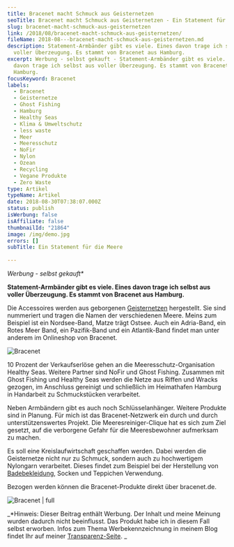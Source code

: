 ```yaml
---
title: Bracenet macht Schmuck aus Geisternetzen
seoTitle: Bracenet macht Schmuck aus Geisternetzen - Ein Statement für die Meere
slug: bracenet-macht-schmuck-aus-geisternetzen
link: /2018/08/bracenet-macht-schmuck-aus-geisternetzen/
fileName: 2018-08---bracenet-macht-schmuck-aus-geisternetzen.md
description: Statement-Armbänder gibt es viele. Eines davon trage ich selbst aus
  voller Überzeugung. Es stammt von Bracenet aus Hamburg.
excerpt: Werbung - selbst gekauft - Statement-Armbänder gibt es viele. Eines
  davon trage ich selbst aus voller Überzeugung. Es stammt von Bracenet aus
  Hamburg.
focusKeyword: Bracenet
labels:
  - Bracenet
  - Geisternetze
  - Ghost Fishing
  - Hamburg
  - Healthy Seas
  - Klima & Umweltschutz
  - less waste
  - Meer
  - Meeresschutz
  - NoFir
  - Nylon
  - Ozean
  - Recycling
  - Vegane Produkte
  - Zero Waste
type: Artikel
typeName: Artikel
date: 2018-08-30T07:38:07.000Z
status: publish
isWerbung: false
isAffiliate: false
thumbnailId: "21864"
image: /img/demo.jpg
errors: []
subTitle: Ein Statement für die Meere
  
---
```


_Werbung - selbst gekauft\*_

**Statement-Armbänder gibt es viele. Eines davon trage ich selbst aus voller
Überzeugung. Es stammt von Bracenet aus Hamburg.**

Die Accessoires werden aus geborgenen
[Geisternetzen](/2018/08/wwf-geisternetz-warnemuende/) hergestellt. Sie sind
nummeriert und tragen die Namen der verschiedenen Meere. Meins zum Beispiel ist
ein Nordsee-Band, Matze trägt Ostsee. Auch ein Adria-Band, ein Rotes Meer Band,
ein Pazifik-Band und ein Atlantik-Band findet man unter anderem im Onlineshop
von Bracenet.

![Bracenet](http://cardamonchai.com/wp-content/uploads/2018/08/44359416061_73afc6e1ec_z-400x300.jpg)

10 Prozent der Verkaufserlöse gehen an die Meeresschutz-Organisation Healthy
Seas. Weitere Partner sind NoFir und Ghost Fishing. Zusammen mit Ghost Fishing
und Healthy Seas werden die Netze aus Riffen und Wracks gezogen, im Anschluss
gereinigt und schließlich im Heimathafen Hamburg in Handarbeit zu Schmuckstücken
verarbeitet.

Neben Armbändern gibt es auch noch Schlüsselanhänger. Weitere Produkte sind in
Planung. Für mich ist das Bracenet-Netzwerk ein durch und durch
unterstützenswertes Projekt. Die Meeresreiniger-Clique hat es sich zum Ziel
gesetzt, auf die verborgene Gefahr für die Meeresbewohner aufmerksam zu machen.

Es soll eine Kreislaufwirtschaft geschaffen werden. Dabei werden die
Geisternetze nicht nur zu Schmuck, sondern auch zu hochwertigem Nylongarn
verarbeitet. Dieses findet zum Beispiel bei der Herstellung von
[Badebekleidung](/2018/06/inaska-sportbikinis/), Socken und Teppichen
Verwendung.

Bezogen werden können die Bracenet-Produkte direkt über bracenet.de.

![Bracenet | full](http://cardamonchai.com/wp-content/uploads/2018/08/43643438844_6ea5692271_z.jpg)

_\*Hinweis: Dieser Beitrag enthält Werbung. Der Inhalt und meine Meinung wurden
dadurch nicht beeinflusst. Das Produkt habe ich in diesem Fall selbst erworben.
Infos zum Thema Werbekennzeichnung in meinem Blog findet Ihr auf meiner
[Transparenz-Seite](/werbung/). _

  